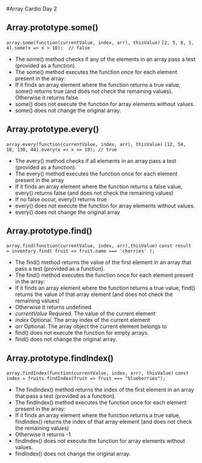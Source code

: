 #Array Cardio Day 2

Array.prototype.some() 
---------------------------
```array.some(function(currentValue, index, arr), thisValue)```
```[2, 5, 8, 1, 4].some(x => x > 10);  // false```
* The some() method checks if any of the elements in an array pass a test (provided as a function).
* The some() method executes the function once for each element present in the array:
* If it finds an array element where the function returns a true value, some() returns true (and does not check the remaining values). Otherwise it returns false
* some() does not execute the function for array elements without values.
* some() does not change the original array.



Array.prototype.every()
---------------------------
```array.every(function(currentValue, index, arr), thisValue)```
```[12, 54, 18, 130, 44].every(x => x >= 10); // true```
* The every() method checks if all elements in an array pass a test (provided as a function).
* The every() method executes the function once for each element present in the array
* If it finds an array element where the function returns a false value, every() returns false (and does not check the remaining values)
* If no false occur, every() returns true
* every() does not execute the function for array elements without values.
* every() does not change the original array


Array.prototype.find()
---------------------------
```array.find(function(currentValue, index, arr),thisValue)```
```const result = inventory.find( fruit => fruit.name === 'cherries' );```
* The find() method returns the value of the first element in an array that pass a test (provided as a function).
* The find() method executes the function once for each element present in the array:
* If it finds an array element where the function returns a true value, find() returns the value of that array element (and does not check the remaining values)
* Otherwise it returns undefined
* _currentValue_ Required. The value of the current element
* _index_ Optional. The array index of the current element
* _arr_	Optional. The array object the current element belongs to
* find() does not execute the function for empty arrays.
* find() does not change the original array.


Array.prototype.findIndex()
---------------------------
```array.findIndex(function(currentValue, index, arr), thisValue)```
```const index = fruits.findIndex(fruit => fruit === "blueberries");```
* The findIndex() method returns the index of the first element in an array that pass a test (provided as a function).
* The findIndex() method executes the function once for each element present in the array:
* If it finds an array element where the function returns a true value, findIndex() returns the index of that array element (and does not check the remaining values)
* Otherwise it returns -1
* findIndex() does not execute the function for array elements without values.
* findIndex() does not change the original array.